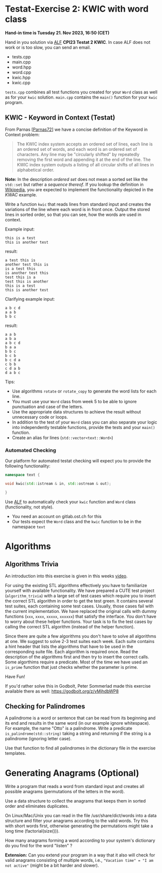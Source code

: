 # Testat-Exercise 2: KWIC with word class

**Hand-in time is Tuesday 21. Nov 2023, 16:50 (CET)**

Hand in you solution via [ALF](https://alf.sifs0005.infs.ch/project/24/submission/new/) **CPl23 Testat 2 KWIC**. In case ALF does not work or is too slow, you can send an email.

* tests.cpp
* main.cpp
* word.hpp
* word.cpp
* kwic.hpp
* kwic.cpp

`tests.cpp` combines all test functions you created for your `Word` class as well as for your `kwic` solution.
`main.cpp` contains the `main()` function for your `kwic` program.

## KWIC - Keyword in Context (Testat)

From Parnas [[Parnas72](http://dl.acm.org/citation.cfm?id=361623&coll=ACM&dl=ACM)] we have a concise definition of the Keyword in Context problem:


> The KWIC index system accepts an ordered set of lines,  each line is an ordered set of words, and each word is an ordered set of characters. 
Any line may be "circularly shifted" by repeatedly removing the first word and appending it at the end of the line. 
The KWIC index system outputs a listing of all circular shifts of all lines in alphabetical order. 

**Note:** In the description *ordered set* does not mean a sorted set like the `std::set` but rather a *sequence thereof*. If you lookup the definition in [Wikipedia](https://en.wikipedia.org/wiki/Key_Word_in_Context), you are expected to implement the functionality depicted in the *KWAC* example.

Write a function `kwic` that reads lines from standard input and creates the variations of the line where each word is in front once. Output the stored lines in sorted order, so that you can see, how the words are used in context.

Example input:

```
this is a test
this is another test
```

result:

```
a test this is
another test this is
is a test this
is another test this
test this is a
test this is another
this is a test
this is another test
```

Clarifying example input:

```
a b c d
a a b
b b c
```

result:

```
a a b
a b a
a b c d
b a a
b b c
b c b
b c d a
c b b
c d a b
d a b c
```
 

Tips:

* Use algorithms `rotate` or `rotate_copy` to generate the word lists for each line.
* You must use your `Word` class from week 5 to be able to ignore punctuation and case of the letters.
* Use the appropriate data structures to achieve the result without unnecessary code or loops.
* In addition to the test of your `Word` class you can also separate your logic into independently testable functions, provide the tests and your `main()` function.
* Create an alias for lines (`std::vector<text::Word>`) 

### Automated Checking

Our platform for automated testat checking will expect you to provide the following functionality:

```cpp
namespace text {

void kwic(std::istream & in, std::ostream & out);

}
```

Use [ALF](https://alf.sifs0005.infs.ch/project/24/submission/new/) to automatically check your `kwic` function and `Word` class (functionality, not style).

* You need an account on gitlab.ost.ch for this
* Our tests expect the `Word` class and the `kwic` function to be in the namespace `text`
 

# Algorithms

## Algorithms Trivia

An introduction into this exercise is given in this weeks [video](https://skripte.hsr.ch/Informatik/Fachbereich/C++/CPl/Videos/8.%20Algorithms.mp4).

For using the existing STL algorithms effectively you have to familiarize yourself with available functionality. We have prepared a CUTE test project (`algorithm_trivia`) with a large set of test cases which require you to insert the correct STL algorithm in order to get the test green. It contains several test suites, each containing some test cases. Usually, those cases fail with the current implementation. We have replaced the original calls with dummy functions (`xxx`, `xxxx`, `xxxxx`, `xxxxxx`) that satisfy the interface. You don't have to worry about these helper functions. Your task is to fix the test cases by calling the correct STL algorithm (instead of the helper function).

Since there are quite a few algorithms you don't have to solve all algorithms at one. We suggest to solve 2-3 test suites each week. Each suite contains a hint header that lists the algorithms that have to be used in the corresponding suite file. Each algorithm is required once. Read the description of the algorithms first and then try to insert the correct calls. Some algorthims require a predicate. Most of the time we have used an `is_prime` function that just checks whether the parameter is prime.

Have Fun!

If you'd rather solve this in Godbolt, Peter Sommerlad made this exercise available there as well: https://godbolt.org/z/vMjhdbWP8


## Checking for Palindromes

 A palindrome is a word or sentence that can be read from its beginning and its end and results in the same word (in our example ignore whitespace). For example, the name "Otto" is a palindrome. Write a predicate `is_palindrome(std::string)` taking a string and returning if the string is a palindrome (ignoring letter case).

Use that function to find all palindromes in the dictionary file in the exercise templates.

# Generating Anagrams (Optional)

Write a program that reads a word from standard input and creates all possible anagrams (permutations of the letters in the word).

Use a data structure to collect the anagrams that keeps them in sorted order and eliminates duplicates.

On Linux/Mac/Unix you can read in the file /usr/share/dict/words into a data structure and filter your anagrams according to the valid words. Try this with short words first, otherwise generating the permutations might take a long time (factorial(size())).

How many anagrams forming a word according to your system's dictionary do you find for the word "listen" ?

**Extension:** Can you extend your program in a way that it also will check for valid anagrams consisting of multiple words, i.e., `"Vacation time" = "I am not active"` (might be a bit harder and slower). 
